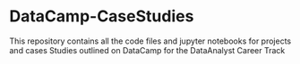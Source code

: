 # DataCamp-CaseStudies
This repository contains all the code files and jupyter notebooks for projects and cases Studies outlined on DataCamp for the DataAnalyst Career Track
